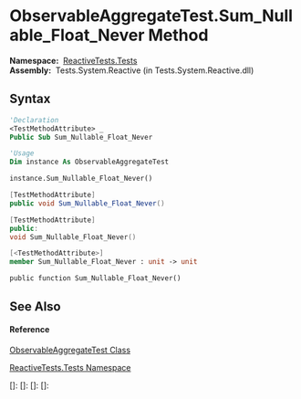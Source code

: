 # ObservableAggregateTest.Sum\_Nullable\_Float\_Never Method

**Namespace:**  [ReactiveTests.Tests](ReactiveTests.Tests\ReactiveTests.Tests.md)  
**Assembly:**  Tests.System.Reactive (in Tests.System.Reactive.dll)

## Syntax

```vb
'Declaration
<TestMethodAttribute> _
Public Sub Sum_Nullable_Float_Never
```

```vb
'Usage
Dim instance As ObservableAggregateTest

instance.Sum_Nullable_Float_Never()
```

```csharp
[TestMethodAttribute]
public void Sum_Nullable_Float_Never()
```

```c++
[TestMethodAttribute]
public:
void Sum_Nullable_Float_Never()
```

```fsharp
[<TestMethodAttribute>]
member Sum_Nullable_Float_Never : unit -> unit 
```

```jscript
public function Sum_Nullable_Float_Never()
```

## See Also

#### Reference

[ObservableAggregateTest Class](ObservableAggregateTest\ObservableAggregateTest.md)

[ReactiveTests.Tests Namespace](ReactiveTests.Tests\ReactiveTests.Tests.md)

[]: 
[]: 
[]: 
[]: 